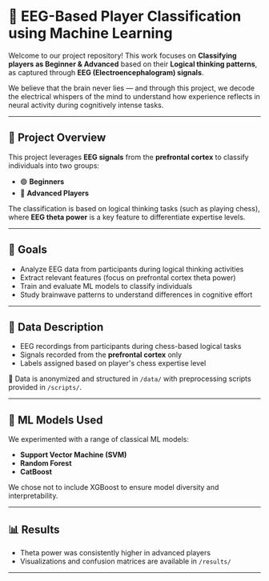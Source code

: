 # 🧠 EEG-Based Player Classification using Machine Learning

Welcome to our project repository! This work focuses on **Classifying players as Beginner & Advanced** based on their **Logical thinking patterns**, as captured through **EEG (Electroencephalogram) signals**.

We believe that the brain never lies — and through this project, we decode the electrical whispers of the mind to understand how experience reflects in neural activity during cognitively intense tasks.

---

## 🧬 Project Overview

This project leverages **EEG signals** from the **prefrontal cortex** to classify individuals into two groups:

- 🟢 **Beginners**
- 🔵 **Advanced Players**

The classification is based on logical thinking tasks (such as playing chess), where **EEG theta power** is a key feature to differentiate expertise levels.

---

## 🚀 Goals

- Analyze EEG data from participants during logical thinking activities
- Extract relevant features (focus on prefrontal cortex theta power)
- Train and evaluate ML models to classify individuals
- Study brainwave patterns to understand differences in cognitive effort

---

## 🧠 Data Description

- EEG recordings from participants during chess-based logical tasks
- Signals recorded from the **prefrontal cortex** only
- Labels assigned based on player's chess expertise level

📁 Data is anonymized and structured in `/data/` with preprocessing scripts provided in `/scripts/`.

---

## 🧪 ML Models Used

We experimented with a range of classical ML models:

-  **Support Vector Machine (SVM)**
-  **Random Forest**
-  **CatBoost**

We chose not to include XGBoost to ensure model diversity and interpretability.

---

## 📊 Results

- Theta power was consistently higher in advanced players
- Visualizations and confusion matrices are available in `/results/`

---

